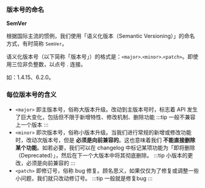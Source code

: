 ### 版本号的命名

**SemVer**

根据国际主流的惯例，我们使用「语义化版本（Semantic Versioning）」的命名方式，有时简称 `SemVer`。

语义化版本号（以下简称「版本号」）的格式是：`<major>`.`<minor>`.`<patch>`。即使用三位非负整数，以点号 . 连接。

如：1.4.15、6.2.0。

### 每位版本号的含义

- `<major>` 即主版本号，俗称大版本升级。改动到主版本号时，标志着 API 发生了巨大变化，包括但不限于新增特性、修改机制、删除功能
:::tip
一般不兼容上一个版本
:::
- `<minor>` 即次版本号，俗称小版本升级。当我们进行常规的新增或修改功能时，改动次版本号，但是 **必须是向前兼容的**。这也意味着我们 **不能直接删除某个功能**。如若必要，我们可以在 changelog 中标记某项功能为「即将删除（Deprecated）」，然后在下一个大版本中将其彻底删除。
:::tip
小版本的更改，必须是向前兼容的
:::
- `<patch>` 即修订号，俗称 bug 修复。顾名思义，如果仅仅为了修复或调整一些小问题，我们就只改动修订号。
:::tip
一般就是修复bug
:::
